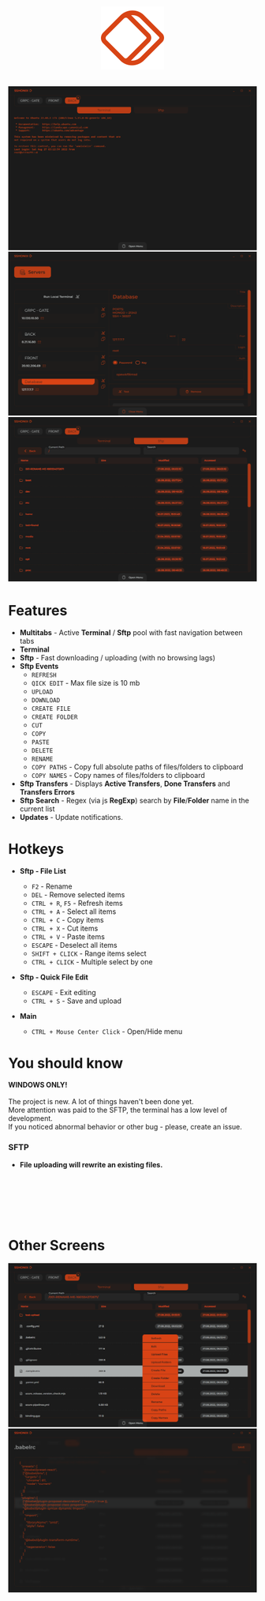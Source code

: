 <p align="center">
  <img  src="./public/LOGO.png" width="128px" height="128px">
</p>
</br>

  <img src="./public/screens/v0.1.1/1.png">
  <img src="./public/screens/v0.1.1/2.png">
  <img src="./public/screens/v0.1.1/3.png">
  
# Features
-   **Multitabs** - Active **Terminal** / **Sftp** pool with fast navigation between tabs
-   **Terminal**
-   **Sftp** - Fast downloading / uploading (with no browsing lags)
-   **Sftp Events**
    -   `REFRESH`
    -   `QICK EDIT` - Max file size is 10 mb
    -   `UPLOAD`
    -   `DOWNLOAD`
    -   `CREATE FILE`
    -   `CREATE FOLDER`
    -   `CUT`
    -   `COPY`
    -   `PASTE`
    -   `DELETE`
    -   `RENAME`
    -   `COPY PATHS` - Copy full absolute paths of files/folders to clipboard
    -   `COPY NAMES` - Copy names of files/folders to clipboard
-   **Sftp Transfers** - Displays **Active Transfers**, **Done Transfers** and **Transfers Errors**
-   **Sftp Search** - Regex (via js **RegExp**) search by **File**/**Folder** name in the current list
-   **Updates** - Update notifications.

# Hotkeys

-   **Sftp - File List**

    -   `F2` - Rename
    -   `DEL` - Remove selected items
    -   `CTRL + R`, `F5` - Refresh items
    -   `CTRL + A` - Select all items
    -   `CTRL + C` - Copy items
    -   `CTRL + X` - Cut items
    -   `CTRL + V` - Paste items
    -   `ESCAPE` - Deselect all items
    -   `SHIFT + CLICK` - Range items select
    -   `CTRL + CLICK` - Multiple select by one

-   **Sftp - Quick File Edit**
    -   `ESCAPE` - Exit editing
    -   `CTRL + S` - Save and upload
-   **Main**
    -   `CTRL + Mouse Center Click` - Open/Hide menu

# You should know

**WINDOWS ONLY!**  
</br>
The project is new. A lot of things haven't been done yet.  
More attention was paid to the SFTP, the terminal has a low level of development.  
If you noticed abnormal behavior or other bug - please, create an issue.

### SFTP

-   **File uploading will rewrite an existing files.**

</br>
</br>
</br>
</br>
</br>

# Other Screens

  <img src="./public/screens/v0.1.1/4.png">
  <img src="./public/screens/v0.1.1/5.png">

